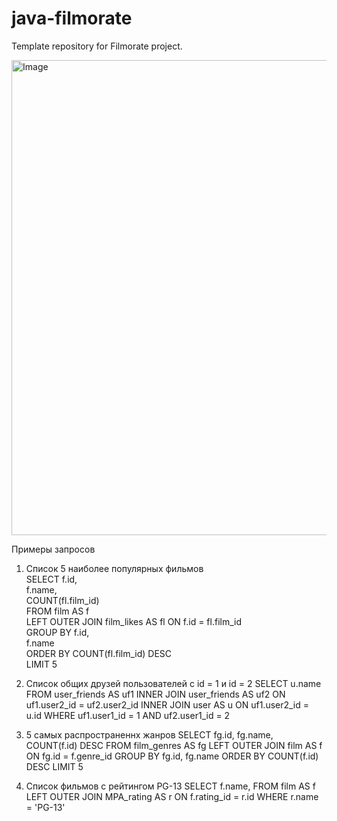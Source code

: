 # java-filmorate
Template repository for Filmorate project.


<img width="852" height="760" alt="Image" src="https://github.com/user-attachments/assets/5ad0b047-aa9f-47ff-a77c-ba9f229de498" />

Примеры запросов  
1) Список 5 наиболее популярных фильмов  
SELECT f.id,  
       f.name,  
       COUNT(fl.film_id)   
FROM film AS f  
LEFT OUTER JOIN film_likes AS fl ON f.id = fl.film_id  
GROUP BY f.id,  
         f.name  
ORDER BY COUNT(fl.film_id) DESC  
LIMIT 5  

2) Список общих друзей пользователей с id = 1 и id = 2
SELECT u.name
FROM user_friends AS uf1
INNER JOIN user_friends AS uf2 ON uf1.user2_id = uf2.user2_id
INNER JOIN user AS u ON uf1.user2_id = u.id
WHERE uf1.user1_id = 1
  AND uf2.user1_id = 2

3) 5 самых распространеннх жанров
SELECT fg.id,
       fg.name,
       COUNT(f.id) DESC
FROM film_genres AS fg
LEFT OUTER JOIN film AS f ON fg.id = f.genre_id
GROUP BY fg.id,
         fg.name
ORDER BY COUNT(f.id) DESC
LIMIT 5

4) Список фильмов с рейтингом PG-13
SELECT f.name,
FROM film AS f
LEFT OUTER JOIN MPA_rating AS r ON f.rating_id = r.id
WHERE r.name = 'PG-13'

